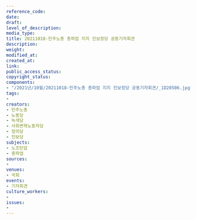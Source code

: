 ```yaml
---
reference_code: 
date: 
draft: 
level_of_description: 
media_type: 
title: 20211018-민주노총 총파업 지지 진보정당 공동기자회견
description: 
weight: 
modified_at: 
created_at: 
link: 
public_access_status: 
copyright_status: 
components:
- "/2021년/10월/20211018-민주노총 총파업 지지 진보정당 공동기자회견/_1D20506.jpg"
tags:
- 
creators:
- 민주노총
- 노동당
- 녹색당
- 사회변혁노동자당
- 정의당
- 진보당
subjects:
- 노조탄압
- 총파업
sources:
- 
venues:
- 국회
events:
- 기자회견
culture_workers:
- 
issues:
- 
---
```


